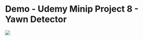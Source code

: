 # Demo - Udemy Minip Project 8 - Yawn Detector
<img src="https://user-images.githubusercontent.com/48744669/59383592-64f08b80-8d8a-11e9-9706-18e858caaf22.png"/>
